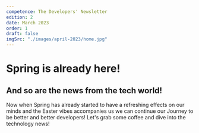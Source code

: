 ```yaml
---
competence: The Developers' Newsletter
edition: 2
date: March 2023
order: 1
draft: false
imgSrc: "./images/april-2023/home.jpg"
---
```


# Spring is already here!

## And so are the news from the tech world!

Now when Spring has already started to have a refreshing effects on our minds and the Easter vibes accompanies us we can continue our Journey to be better and better developers! Let's grab some coffee and dive into the technology news!
